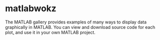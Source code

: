 matlabwokz
=======================
The MATLAB gallery provides examples of many ways to display data graphically in MATLAB. You can view and download source code for each plot[.](#fcEzTIS8qeCovHdYz) and use it in your own MATLAB project.